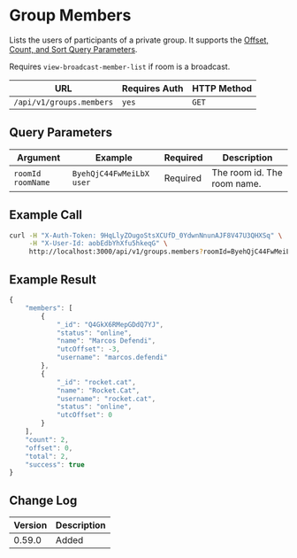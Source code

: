 # Group Members

Lists the users of participants of a private group. It supports the [Offset, Count, and Sort Query Parameters](broken-reference).

Requires `view-broadcast-member-list` if room is a broadcast.

| URL                      | Requires Auth | HTTP Method |
| ------------------------ | ------------- | ----------- |
| `/api/v1/groups.members` | `yes`         | `GET`       |

## Query Parameters

| Argument            | Example                    | Required | Description                 |
| ------------------- | -------------------------- | -------- | --------------------------- |
| `roomId` `roomName` | `ByehQjC44FwMeiLbX` `user` | Required | The room id. The room name. |

## Example Call

```bash
curl -H "X-Auth-Token: 9HqLlyZOugoStsXCUfD_0YdwnNnunAJF8V47U3QHXSq" \
     -H "X-User-Id: aobEdbYhXfu5hkeqG" \
     http://localhost:3000/api/v1/groups.members?roomId=ByehQjC44FwMeiLbX
```

## Example Result

```javascript
{
    "members": [
        {
            "_id": "Q4GkX6RMepGDdQ7YJ",
            "status": "online",
            "name": "Marcos Defendi",
            "utcOffset": -3,
            "username": "marcos.defendi"
        },
        {
            "_id": "rocket.cat",
            "name": "Rocket.Cat",
            "username": "rocket.cat",
            "status": "online",
            "utcOffset": 0
        }
    ],
    "count": 2,
    "offset": 0,
    "total": 2,
    "success": true
}
```

## Change Log

| Version | Description |
| ------- | ----------- |
| 0.59.0  | Added       |
